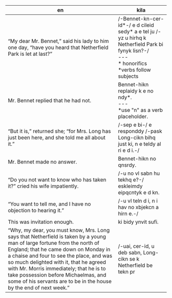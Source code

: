 en | kila
--- | ---
“My dear Mr. Bennet,” said his lady to him one day, “have you heard that Netherfield Park is let at last?” | /-Bennet-kn-cer-id\*-/ e d cileid sedy\* a e tel ju /-yz u hirhq k Netherfield Park bi fynyk lisn?-/<br>---<br>\* honorifics<br>\*verbs follow subjects 
Mr. Bennet replied that he had not. | Bennet-hikn replaidy k e no ndy\*.<br>---<br>\*use "n" as a verb placeholder.
“But it is,” returned she; “for Mrs. Long has just been here, and she told me all about it.”|/-sep e bi-/ e responddy /-pask Long-cikn bihq just ki, n e teldy al ri e d i.-/
Mr. Bennet made no answer.|Bennet-hikn no qnsrdy.
“Do you not want to know who has taken it?” cried his wife impatiently.|/-u no vl sabn hu tekhq e?-/ eskleimdy eipqcntyk e d kn.
“You want to tell me, and I have no objection to hearing it.”|/-u vl teln d i, n i hav no xbjekcn a hirn e.-/
This was invitation enough.|ki bidy ynvit sufi.
“Why, my dear, you must know, Mrs. Long says that Netherfield is taken by a young man of large fortune from the north of England; that he came down on Monday in a chaise and four to see the place, and was so much delighted with it, that he agreed with Mr. Morris immediately; that he is to take possession before Michaelmas, and some of his servants are to be in the house by the end of next week.” |/-uai, cer-id, u deb sabn, Long-cikn se k Netherfield be tekn pr